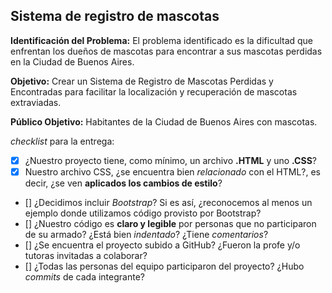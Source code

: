 ﻿## Sistema de registro de mascotas

**Identificación del Problema:**
El problema identificado es la dificultad que enfrentan los dueños de mascotas para encontrar a sus mascotas perdidas en la Ciudad de Buenos Aires.

**Objetivo:**
Crear un Sistema de Registro de Mascotas Perdidas y Encontradas para facilitar la localización y recuperación de mascotas extraviadas.

**Público Objetivo:**
Habitantes de la Ciudad de Buenos Aires con mascotas.

*checklist* para la entrega:
- [x] ¿Nuestro proyecto tiene, como mínimo, un archivo **.HTML** y uno **.CSS**?
- [x] Nuestro archivo CSS, ¿se encuentra bien *relacionado* con el HTML?, es decir, ¿se ven **aplicados los cambios de estilo**?
- [] ¿Decidimos incluir *Bootstrap*? Si es así, ¿reconocemos al menos un ejemplo donde utilizamos código provisto por Bootstrap?
- [] ¿Nuestro código es **claro y legible** por personas que no participaron de su armado? ¿Está bien *indentado*? ¿Tiene *comentarios*?
- [] ¿Se encuentra el proyecto subido a GitHub? ¿Fueron la profe y/o tutoras invitadas a colaborar?
- [] ¿Todas las personas del equipo participaron del proyecto? ¿Hubo *commits* de cada integrante?
